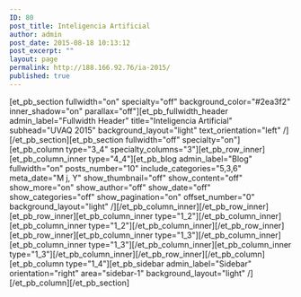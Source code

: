 ```yaml
---
ID: 80
post_title: Inteligencia Artificial
author: admin
post_date: 2015-08-18 10:13:12
post_excerpt: ""
layout: page
permalink: http://188.166.92.76/ia-2015/
published: true
---
```

[et_pb_section fullwidth="on" specialty="off" background_color="#2ea3f2" inner_shadow="on" parallax="off"][et_pb_fullwidth_header admin_label="Fullwidth Header" title="Inteligencia Artificial" subhead="UVAQ 2015" background_layout="light" text_orientation="left" /][/et_pb_section][et_pb_section fullwidth="off" specialty="on"][et_pb_column type="3_4" specialty_columns="3"][et_pb_row_inner][et_pb_column_inner type="4_4"][et_pb_blog admin_label="Blog" fullwidth="on" posts_number="10" include_categories="5,3,6" meta_date="M j, Y" show_thumbnail="off" show_content="off" show_more="on" show_author="off" show_date="off" show_categories="off" show_pagination="on" offset_number="0" background_layout="light" /][/et_pb_column_inner][/et_pb_row_inner][et_pb_row_inner][et_pb_column_inner type="1_2"][/et_pb_column_inner][et_pb_column_inner type="1_2"][/et_pb_column_inner][/et_pb_row_inner][et_pb_row_inner][et_pb_column_inner type="1_3"][/et_pb_column_inner][et_pb_column_inner type="1_3"][/et_pb_column_inner][et_pb_column_inner type="1_3"][/et_pb_column_inner][/et_pb_row_inner][/et_pb_column][et_pb_column type="1_4"][et_pb_sidebar admin_label="Sidebar" orientation="right" area="sidebar-1" background_layout="light" /][/et_pb_column][/et_pb_section]